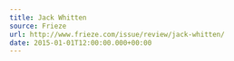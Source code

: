 ```yaml
---
title: Jack Whitten
source: Frieze
url: http://www.frieze.com/issue/review/jack-whitten/
date: 2015-01-01T12:00:00.000+00:00
---
```

